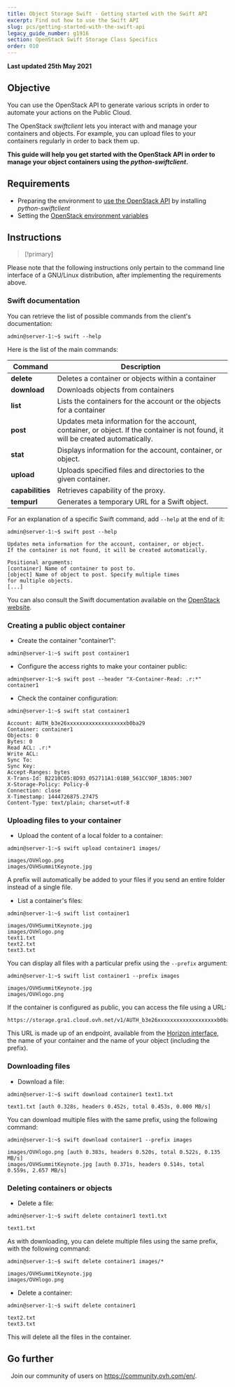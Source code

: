 ```yaml
---
title: Object Storage Swift - Getting started with the Swift API
excerpt: Find out how to use the Swift API
slug: pcs/getting-started-with-the-swift-api
legacy_guide_number: g1916
section: OpenStack Swift Storage Class Specifics
order: 010
---
```


**Last updated 25th May 2021**

## Objective

You can use the OpenStack API to generate various scripts in order to automate your actions on the Public Cloud.

The OpenStack *swiftclient* lets you interact with and manage your containers and objects. For example, you can upload files to your containers regularly in order to back them up.

**This guide will help you get started with the OpenStack API in order to manage your object containers using the *python-swiftclient*.**


## Requirements

- Preparing the environment to [use the OpenStack API](https://docs.ovh.com/au/en/public-cloud/prepare_the_environment_for_using_the_openstack_api) by installing *python-swiftclient*
- Setting the [OpenStack environment variables](https://docs.ovh.com/au/en/public-cloud/set-openstack-environment-variables)


## Instructions

> [!primary]
>
Please note that the following instructions only pertain to the command line interface of a GNU/Linux distribution, after implementing the requirements above.
>

### Swift documentation

You can retrieve the list of possible commands from the client's documentation:

```
admin@server-1:~$ swift --help
```

Here is the list of the main commands:

|Command|Description|
|---|---|
|**delete**|Deletes a container or objects within a container|
|**download**|Downloads objects from containers|
|**list**|Lists the containers for the account or the objects for a container|
|**post**|Updates meta information for the account, container, or object. If the container is not found, it will be created automatically.|
|**stat**|Displays information for the account, container, or object.|
|**upload**|Uploads specified files and directories to the given container.|
|**capabilities**|Retrieves capability of the proxy.|
|**tempurl**|Generates a temporary URL for a Swift object.|


For an explanation of a specific Swift command, add `--help` at the end of it:

```
admin@server-1:~$ swift post --help

Updates meta information for the account, container, or object.
If the container is not found, it will be created automatically.

Positional arguments:
[container] Name of container to post to.
[object] Name of object to post. Specify multiple times
for multiple objects.
[...]
```

You can also consult the Swift documentation available on the [OpenStack website](http://docs.openstack.org/cli-reference/content/swiftclient_commands.html).

### Creating a public object container

- Create the container "container1":

```
admin@server-1:~$ swift post container1
```

- Configure the access rights to make your container public:

```
admin@server-1:~$ swift post --header "X-Container-Read: .r:*" container1
```

- Check the container configuration:

```
admin@server-1:~$ swift stat container1

Account: AUTH_b3e26xxxxxxxxxxxxxxxxxxxb0ba29
Container: container1
Objects: 0
Bytes: 0
Read ACL: .r:*
Write ACL:
Sync To:
Sync Key:
Accept-Ranges: bytes
X-Trans-Id: B2210C05:8D93_052711A1:01BB_561CC9DF_1B305:30D7
X-Storage-Policy: Policy-0
Connection: close
X-Timestamp: 1444726875.27475
Content-Type: text/plain; charset=utf-8
```

### Uploading files to your container

- Upload the content of a local folder to a container:

```
admin@server-1:~$ swift upload container1 images/

images/OVHlogo.png
images/OVHSummitKeynote.jpg
```

A prefix will automatically be added to your files if you send an entire folder instead of a single file.

- List a container's files:

```
admin@server-1:~$ swift list container1

images/OVHSummitKeynote.jpg
images/OVHlogo.png
text1.txt
text2.txt
text3.txt
```

You can display all files with a particular prefix using the `--prefix` argument:

```
admin@server-1:~$ swift list container1 --prefix images

images/OVHSummitKeynote.jpg
images/OVHlogo.png
```

If the container is configured as public, you can access the file using a URL:

```
https://storage.gra1.cloud.ovh.net/v1/AUTH_b3e26xxxxxxxxxxxxxxxxxxxb0ba29/container1/images/OVHlogo.png
```

This URL is made up of an endpoint, available from the [Horizon interface](https://docs.ovh.com/au/en/public-cloud/access_and_security_in_horizon), the name of your container and the name of your object (including the prefix).


### Downloading files

- Download a file:

```
admin@server-1:~$ swift download container1 text1.txt

text1.txt [auth 0.328s, headers 0.452s, total 0.453s, 0.000 MB/s]
```

You can download multiple files with the same prefix, using the following command:

```
admin@server-1:~$ swift download container1 --prefix images

images/OVHlogo.png [auth 0.383s, headers 0.520s, total 0.522s, 0.135 MB/s]
images/OVHSummitKeynote.jpg [auth 0.371s, headers 0.514s, total 0.559s, 2.657 MB/s]
```

### Deleting containers or objects

- Delete a file:

```
admin@server-1:~$ swift delete container1 text1.txt

text1.txt
```

As with downloading, you can delete multiple files using the same prefix, with the following command:

```
admin@server-1:~$ swift delete container1 images/*

images/OVHSummitKeynote.jpg
images/OVHlogo.png
```

- Delete a container:

```
admin@server-1:~$ swift delete container1

text2.txt
text3.txt
```

This will delete all the files in the container.


## Go further
 
Join our community of users on <https://community.ovh.com/en/>.
